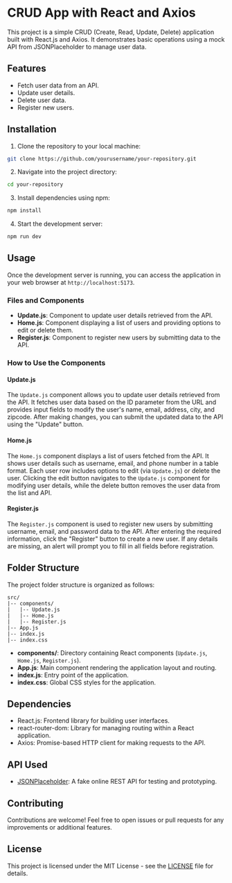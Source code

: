 # CRUD App with React and Axios

This project is a simple CRUD (Create, Read, Update, Delete) application built with React.js and Axios. It demonstrates basic operations using a mock API from JSONPlaceholder to manage user data.

## Features

- Fetch user data from an API.
- Update user details.
- Delete user data.
- Register new users.

## Installation

1. Clone the repository to your local machine:

```bash
git clone https://github.com/yourusername/your-repository.git
```

2. Navigate into the project directory:

```bash
cd your-repository
```

3. Install dependencies using npm:

```bash
npm install
```

4. Start the development server:

```bash
npm run dev
```

## Usage

Once the development server is running, you can access the application in your web browser at `http://localhost:5173`.

### Files and Components

- **Update.js**: Component to update user details retrieved from the API.
- **Home.js**: Component displaying a list of users and providing options to edit or delete them.
- **Register.js**: Component to register new users by submitting data to the API.

### How to Use the Components

#### Update.js

The `Update.js` component allows you to update user details retrieved from the API. It fetches user data based on the ID parameter from the URL and provides input fields to modify the user's name, email, address, city, and zipcode. After making changes, you can submit the updated data to the API using the "Update" button.

#### Home.js

The `Home.js` component displays a list of users fetched from the API. It shows user details such as username, email, and phone number in a table format. Each user row includes options to edit (via `Update.js`) or delete the user. Clicking the edit button navigates to the `Update.js` component for modifying user details, while the delete button removes the user data from the list and API.

#### Register.js

The `Register.js` component is used to register new users by submitting username, email, and password data to the API. After entering the required information, click the "Register" button to create a new user. If any details are missing, an alert will prompt you to fill in all fields before registration.

## Folder Structure

The project folder structure is organized as follows:

```
src/
|-- components/
|   |-- Update.js
|   |-- Home.js
|   |-- Register.js
|-- App.js
|-- index.js
|-- index.css
```

- **components/**: Directory containing React components (`Update.js`, `Home.js`, `Register.js`).
- **App.js**: Main component rendering the application layout and routing.
- **index.js**: Entry point of the application.
- **index.css**: Global CSS styles for the application.

## Dependencies

- React.js: Frontend library for building user interfaces.
- react-router-dom: Library for managing routing within a React application.
- Axios: Promise-based HTTP client for making requests to the API.

## API Used

- [JSONPlaceholder](https://jsonplaceholder.typicode.com/): A fake online REST API for testing and prototyping.

## Contributing

Contributions are welcome! Feel free to open issues or pull requests for any improvements or additional features.

## License

This project is licensed under the MIT License - see the [LICENSE](LICENSE) file for details.
